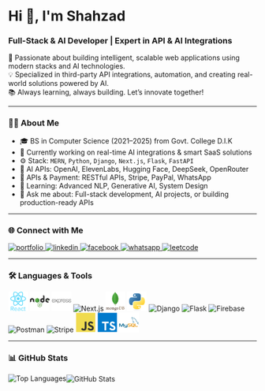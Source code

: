 <h1>Hi 👋, I'm Shahzad</h1>
<h3>Full-Stack & AI Developer | Expert in API & AI Integrations</h3>

<p >
  🚀 Passionate about building intelligent, scalable web applications using modern stacks and AI technologies.<br>
  💡 Specialized in third-party API integrations, automation, and creating real-world solutions powered by AI.<br>
  📚 Always learning, always building. Let’s innovate together!
</p>

---

### 🧑‍💻 About Me

- 🎓 BS in Computer Science (2021–2025) from Govt. College D.I.K
- 💼 Currently working on real-time AI integrations & smart SaaS solutions
- ⚙️ Stack: `MERN`, `Python`, `Django`, `Next.js`, `Flask`, `FastAPI`
- 🤖 AI APIs: OpenAI, ElevenLabs, Hugging Face, DeepSeek, OpenRouter
- 🔗 APIs & Payment: RESTful APIs, Stripe, PayPal, WhatsApp
- 🌱 Learning: Advanced NLP, Generative AI, System Design
- 💬 Ask me about: Full-stack development, AI projects, or building production-ready APIs

---

### 🌐 Connect with Me

<p align="left">
  <a href="https://shahzad-devportfolio-hz05yyvok.vercel.app/" target="_blank">
    <img src="https://raw.githubusercontent.com/rahuldkjain/github-profile-readme-generator/master/src/images/icons/Social/devto.svg" alt="portfolio" height="30" width="40" />
  </a>
  <a href="https://www.linkedin.com/in/muhammad-shahzadad-1b236b247/" target="_blank">
    <img src="https://raw.githubusercontent.com/rahuldkjain/github-profile-readme-generator/master/src/images/icons/Social/linked-in-alt.svg" alt="linkedin" height="30" width="40" />
  </a>
  <a href="https://www.facebook.com/sketchsynthai/" target="_blank">
    <img src="https://raw.githubusercontent.com/rahuldkjain/github-profile-readme-generator/master/src/images/icons/Social/facebook.svg" alt="facebook" height="30" width="40" />
  </a>
  <a href="https://wa.me/923484567161" target="_blank">
    <img src="https://img.shields.io/badge/WhatsApp-25D366?style=flat&logo=whatsapp&logoColor=white" alt="whatsapp" height="28" />
  </a>
  <a href="https://www.leetcode.com/ms161" target="_blank">
    <img src="https://raw.githubusercontent.com/rahuldkjain/github-profile-readme-generator/master/src/images/icons/Social/leet-code.svg" alt="leetcode" height="30" width="40" />
  </a>
</p>

---

### 🛠️ Languages & Tools

<!-- You can customize this list -->
<p align="left">
  <img src="https://raw.githubusercontent.com/devicons/devicon/master/icons/react/react-original-wordmark.svg" alt="React" width="40" height="40"/>
  <img src="https://raw.githubusercontent.com/devicons/devicon/master/icons/nodejs/nodejs-original-wordmark.svg" alt="Node.js" width="40" height="40"/>
  <img src="https://raw.githubusercontent.com/devicons/devicon/master/icons/express/express-original-wordmark.svg" alt="Express.js" width="40" height="40"/>
  <img src="https://cdn.worldvectorlogo.com/logos/nextjs-2.svg" alt="Next.js" width="40" height="40"/>
  <img src="https://raw.githubusercontent.com/devicons/devicon/master/icons/mongodb/mongodb-original-wordmark.svg" alt="MongoDB" width="40" height="40"/>
  <img src="https://raw.githubusercontent.com/devicons/devicon/master/icons/python/python-original.svg" alt="Python" width="40" height="40"/>
  <img src="https://cdn.worldvectorlogo.com/logos/django.svg" alt="Django" width="40" height="40"/>
  <img src="https://www.vectorlogo.zone/logos/pocoo_flask/pocoo_flask-icon.svg" alt="Flask" width="40" height="40"/>
  <img src="https://www.vectorlogo.zone/logos/firebase/firebase-icon.svg" alt="Firebase" width="40" height="40"/>
  <img src="https://www.vectorlogo.zone/logos/getpostman/getpostman-icon.svg" alt="Postman" width="40" height="40"/>
  <img src="https://www.vectorlogo.zone/logos/stripe/stripe-icon.svg" alt="Stripe" width="40" height="40"/>
  <img src="https://raw.githubusercontent.com/devicons/devicon/master/icons/javascript/javascript-original.svg" alt="JavaScript" width="40" height="40"/>
  <img src="https://raw.githubusercontent.com/devicons/devicon/master/icons/typescript/typescript-original.svg" alt="TypeScript" width="40" height="40"/>
  <img src="https://raw.githubusercontent.com/devicons/devicon/master/icons/mysql/mysql-original-wordmark.svg" alt="MySQL" width="40" height="40"/>
</p>

---

### 📊 GitHub Stats

<p>
  <img align="left" src="https://github-readme-stats.vercel.app/api/top-langs?username=shahzaddiyal&show_icons=true&locale=en&layout=compact" alt="Top Languages" />
</p>

<p>
  <img align="center" src="https://github-readme-stats.vercel.app/api?username=shahzaddiyal&show_icons=true&locale=en" alt="GitHub Stats" />
</p>
